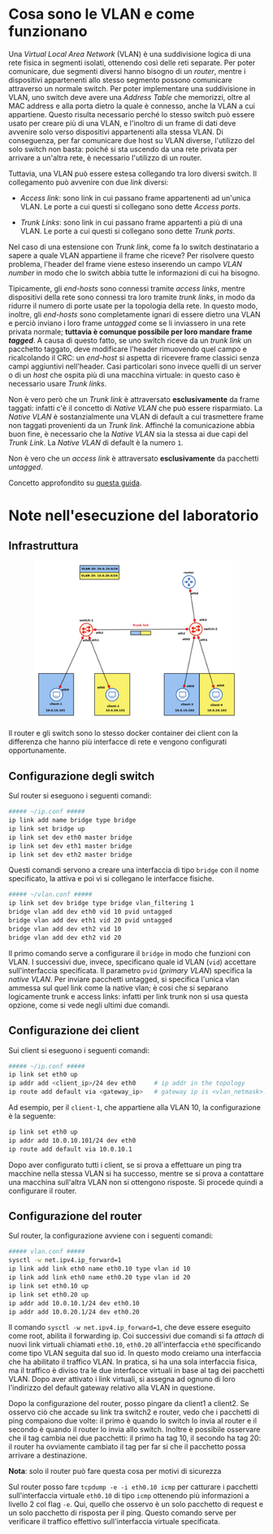 # Cosa sono le VLAN e come funzionano

Una _Virtual Local Area Network_ (VLAN) è una suddivisione logica di una rete fisica in segmenti isolati, ottenendo così delle reti separate. Per poter comunicare, due segmenti diversi hanno bisogno di un _router_, mentre i dispositivi appartenenti allo stesso segmento possono comunicare attraverso un normale switch. Per poter implementare una suddivisione in VLAN, uno switch deve avere una _Address Table_ che memorizzi, oltre al MAC address e alla porta dietro la quale è connesso, anche la VLAN a cui appartiene. Questo risulta necessario perché lo stesso switch può essere usato per creare più di una VLAN, e l'inoltro di un frame di dati deve avvenire solo verso dispositivi appartenenti alla stessa VLAN. Di conseguenza, per far comunicare due host su VLAN diverse, l'utilizzo del solo switch non basta: poiché si sta uscendo da una rete privata per arrivare a un'altra rete, è necessario l'utilizzo di un router.

Tuttavia, una VLAN può essere estesa collegando tra loro diversi switch. Il collegamento può avvenire con due _link_ diversi:

- _Access link_: sono link in cui passano frame appartenenti ad un'unica VLAN. Le porte a cui questi si collegano sono dette _Access ports_.

- _Trunk Links_: sono link in cui passano frame appartenti a più di una VLAN. Le porte a cui questi si collegano sono dette _Trunk ports_.

Nel caso di una estensione con _Trunk link_, come fa lo switch destinatario a sapere a quale VLAN appartiene il frame che riceve? Per risolvere questo problema, l'header del frame viene esteso inserendo un campo _VLAN number_ in modo che lo switch abbia tutte le informazioni di cui ha bisogno.

Tipicamente, gli _end-hosts_ sono connessi tramite _access links_, mentre dispositivi della rete sono connessi tra loro tramite _trunk links_, in modo da ridurre il numero di porte usate per la topologia della rete. In questo modo, inoltre, gli _end-hosts_ sono completamente ignari di essere dietro una VLAN e perciò inviano i loro frame _untagged_ come se li inviassero in una rete privata normale; **tuttavia è comunque possibile per loro mandare frame *tagged***. A causa di questo fatto, se uno switch riceve da un _trunk link_ un pacchetto taggato, deve modificare l'header rimuovendo quel campo e ricalcolando il CRC: un _end-host_ si aspetta di ricevere frame classici senza campi aggiuntivi nell'header. Casi particolari sono invece quelli di un server o di un _host_ che ospita più di una macchina virtuale: in questo caso è necessario usare _Trunk links_.

Non è vero però che un _Trunk link_ è attraversato **esclusivamente** da frame taggati: infatti c'è il concetto di _Native VLAN_ che può essere risparmiato. La _Native VLAN_ è sostanzialmente una VLAN di default a cui trasmettere frame non taggati provenienti da un _Trunk link_. Affinché la comunicazione abbia buon fine, è necessario che la _Native VLAN_ sia la stessa ai due capi del _Trunk Link_. La _Native VLAN_ di default è la numero `1`.

Non è vero che un _access link_ è attraversato **esclusivamente** da pacchetti _untagged_.

Concetto approfondito su [questa guida](https://www.practicalnetworking.net/stand-alone/vlans/).

# Note nell'esecuzione del laboratorio

## Infrastruttura
<div style="text-align: center">
<img src="./images/topology.png" alt="Experimental topology" style="width: 80%;">
</div>

Il router e gli switch sono lo stesso docker container dei client con la differenza che hanno più interfacce di rete e vengono configurati opportunamente.

## Configurazione degli switch

Sul router si eseguono i seguenti comandi:
```bash
##### ~/ip.conf #####
ip link add name bridge type bridge
ip link set bridge up
ip link set dev eth0 master bridge
ip link set dev eth1 master bridge
ip link set dev eth2 master bridge
```

Questi comandi servono a creare una interfaccia di tipo `bridge` con il nome specificato, la attiva e poi vi si collegano le interfacce fisiche. 

```bash
##### ~/vlan.conf #####
ip link set dev bridge type bridge vlan_filtering 1
bridge vlan add dev eth0 vid 10 pvid untagged
bridge vlan add dev eth1 vid 20 pvid untagged
bridge vlan add dev eth2 vid 10
bridge vlan add dev eth2 vid 20
```

Il primo comando serve a configurare il `bridge` in modo che funzioni con VLAN. I successivi due, invece, specificano quale id VLAN (`vid`) accettare sull'interfaccia specificata. Il parametro `pvid` (*primary VLAN*) specifica la *native VLAN*. Per inviare pacchetti untagged, si specifica l'unica vlan ammessa sul quel link come la native vlan; è cosi che si separano logicamente trunk e access links: infatti per link trunk non si usa questa opzione, come si vede negli ultimi due comandi.

## Configurazione dei client

Sui client si eseguono i seguenti comandi:
```bash
##### ~/ip.conf #####
ip link set eth0 up
ip addr add <client_ip>/24 dev eth0     # ip addr in the topology
ip route add default via <gateway_ip>   # gateway ip is <vlan_netmask>.1
```

Ad esempio, per il `client-1`, che appartiene alla VLAN 10, la configurazione è la seguente:
```bash
ip link set eth0 up
ip addr add 10.0.10.101/24 dev eth0   
ip route add default via 10.0.10.1
```

Dopo aver configurato tutti i client, se si prova a effettuare un ping tra macchine nella stessa VLAN si ha successo, mentre se si prova a contattare una macchina sull'altra VLAN non si ottengono risposte. Si procede quindi a configurare il router.

## Configurazione del router
Sul router, la configurazione avviene con i seguenti comandi:
```bash
##### vlan.conf #####
sysctl -w net.ipv4.ip_forward=1
ip link add link eth0 name eth0.10 type vlan id 10
ip link add link eth0 name eth0.20 type vlan id 20
ip link set eth0.10 up
ip link set eth0.20 up
ip addr add 10.0.10.1/24 dev eth0.10
ip addr add 10.0.20.1/24 dev eth0.20
```
Il comando `sysctl -w net.ipv4.ip_forward=1`, che deve essere eseguito come root, abilita il forwarding ip. Coi successivi due comandi si fa *attach* di nuovi link virtuali chiamati `eth0.10`, `eth0.20` all'interfaccia `eth0` specificando come tipo VLAN seguita dal suo id. In questo modo creiamo una interfaccia che ha abilitato il traffico VLAN. In pratica, si ha una sola interfaccia fisica, ma il traffico è diviso tra le due interfacce virtuali in base al tag dei pacchetti VLAN. Dopo aver attivato i link virtuali, si assegna ad ognuno di loro l'indirizzo del default gateway relativo alla VLAN in questione.

Dopo la configurazione del router, posso pingare da client1 a client2. Se osservo ciò che accade su link tra switch2 e router, vedo che i pacchetti di ping compaiono due volte: il primo è quando lo switch lo invia al router e il secondo è quando il router lo invia allo switch. Inoltre è possibile osservare che il tag cambia nei due pacchetti: il primo ha tag 10, il secondo ha tag 20: il router ha ovviamente cambiato il tag per far si che il pacchetto possa arrivare a destinazione.

**Nota**: solo il router può fare questa cosa per motivi di sicurezza

Sul router posso fare `tcpdump -e -i eth0.10 icmp` per catturare i pacchetti sull'interfaccia virtuale `eth0.10` di tipo `icmp` ottenendo più informazioni a livello 2 col flag `-e`. Qui, quello che osservo è un solo pacchetto di request e un solo pacchetto di risposta per il ping. Questo comando serve per verificare il traffico effettivo sull'interfaccia virtuale specificata.


<!--` bridge vlan show`: mostra le configurazioni-->